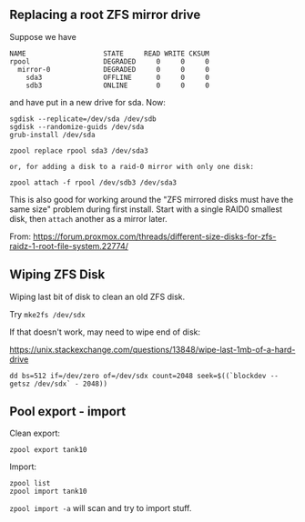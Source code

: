 ## Replacing a root ZFS mirror drive

Suppose we have

	NAME                   STATE     READ WRITE CKSUM
	rpool                  DEGRADED     0     0     0
	  mirror-0             DEGRADED     0     0     0
	    sda3               OFFLINE      0     0     0
	    sdb3               ONLINE       0     0     0

and have put in a new drive for sda.  Now:

    sgdisk --replicate=/dev/sda /dev/sdb
    sgdisk --randomize-guids /dev/sda
    grub-install /dev/sda

    zpool replace rpool sda3 /dev/sda3

    or, for adding a disk to a raid-0 mirror with only one disk:

    zpool attach -f rpool /dev/sdb3 /dev/sda3


This is also good for working around the "ZFS mirrored disks must have the same size" problem during first install.  Start with a single RAID0 smallest disk, then `attach` another as a mirror later.

From: https://forum.proxmox.com/threads/different-size-disks-for-zfs-raidz-1-root-file-system.22774/


## Wiping ZFS Disk
Wiping last bit of disk to clean an old ZFS disk.

Try `mke2fs /dev/sdx`

If that doesn't work, may need to wipe end of disk:

https://unix.stackexchange.com/questions/13848/wipe-last-1mb-of-a-hard-drive

    dd bs=512 if=/dev/zero of=/dev/sdx count=2048 seek=$((`blockdev --getsz /dev/sdx` - 2048))


## Pool export - import

Clean export:

    zpool export tank10

Import:

    zpool list
    zpool import tank10


`zpool import -a` will scan and try to import stuff.